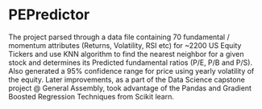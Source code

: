 PEPredictor
===========

The project parsed through a data file containing 70 fundamental / momentum attributes (Returns, Volatility, RSI etc) for ~2200 US Equity Tickers and use KNN algorithm to find the nearest neighbor for a given stock and determines its Predicted fundamental ratios (P/E, P/B and P/S). Also generated a 95% confidence range for price using yearly volatility of the equity. Later improvements, as a part of the Data Science capstone project @ General Assembly, took advantage of the Pandas and Gradient Boosted Regression Techniques from Scikit learn. 
